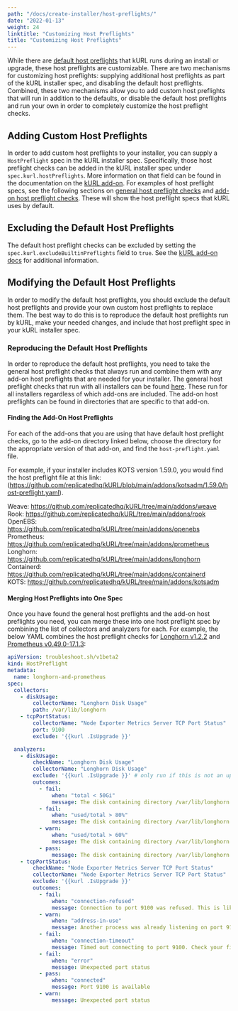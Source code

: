 ```yaml
---
path: "/docs/create-installer/host-preflights/"
date: "2022-01-13"
weight: 24
linktitle: "Customizing Host Preflights"
title: "Customizing Host Preflights"
---
```


While there are [default host preflights](/docs/install-with-kurl/host-preflights) that kURL runs during an install or upgrade, these host preflights are customizable.
There are two mechanisms for customizing host preflights: supplying additional host preflights as part of the kURL installer spec, and disabling the default host preflights.
Combined, these two mechanisms allow you to add custom host preflights that will run in addition to the defaults, or disable the default host preflights and run your own in order to completely customize the host preflight checks.

## Adding Custom Host Preflights

In order to add custom host preflights to your installer, you can supply a `HostPreflight` spec in the kURL installer spec.
Specifically, those host preflight checks can be added in the kURL installer spec under `spec.kurl.hostPreflights`.
More information on that field can be found in the documentation on the [kURL add-on](/docs/add-ons/kurl).
For examples of host preflight specs, see the following sections on [general host preflight checks](#general-host-preflight-checks) and [add-on host preflight checks](#add-on-host-preflight-checks). These will show the host preflight specs that kURL uses by default.

## Excluding the Default Host Preflights

The default host preflight checks can be excluded by setting the `spec.kurl.excludeBuiltinPreflights` field to `true`. See the [kURL add-on docs](/docs/add-ons/kurl) for additional information.

## Modifying the Default Host Preflights

In order to modify the default host preflights, you should exclude the default host preflights and provide your own custom host preflights to replace them.
The best way to do this is to reproduce the default host preflights run by kURL, make your needed changes, and include that host preflight spec in your kURL installer spec.

### Reproducing the Default Host Preflights

In order to reproduce the default host preflights, you need to take the general host preflight checks that always run and combine them with any add-on host preflights that are needed for your installer.
The general host preflight checks that run with all installers can be found [here](https://github.com/replicatedhq/kURL/blob/main/pkg/preflight/assets/host-preflights.yaml). These run for all installers regardless of which add-ons are included.
The add-on host preflights can be found in directories that are specific to that add-on.

#### Finding the Add-On Host Preflights

For each of the add-ons that you are using that have default host preflight checks, go to the add-on directory linked below, choose the directory for the appropriate version of that add-on, and find the `host-preflight.yaml` file.

For example, if your installer includes KOTS version 1.59.0, you would find the host preflight file at this link: (https://github.com/replicatedhq/kURL/blob/main/addons/kotsadm/1.59.0/host-preflight.yaml).

Weave: https://github.com/replicatedhq/kURL/tree/main/addons/weave<br>
Rook: https://github.com/replicatedhq/kURL/tree/main/addons/rook<br>
OpenEBS: https://github.com/replicatedhq/kURL/tree/main/addons/openebs<br>
Prometheus: https://github.com/replicatedhq/kURL/tree/main/addons/prometheus<br>
Longhorn: https://github.com/replicatedhq/kURL/tree/main/addons/longhorn<br>
Containerd: https://github.com/replicatedhq/kURL/tree/main/addons/containerd<br>
KOTS: https://github.com/replicatedhq/kURL/tree/main/addons/kotsadm

#### Merging Host Preflights into One Spec

Once you have found the general host preflights and the add-on host preflights you need, you can merge these into one host preflight spec by combining the list of collectors and analyzers for each.
For example, the below YAML combines the host preflight checks for [Longhorn v1.2.2](https://github.com/replicatedhq/kURL/blob/main/addons/longhorn/1.2.2/host-preflight.yaml) and [Prometheus v0.49.0-17.1.3](https://github.com/replicatedhq/kURL/blob/main/addons/prometheus/0.49.0-17.1.3/host-preflight.yaml):
```yaml
apiVersion: troubleshoot.sh/v1beta2
kind: HostPreflight
metadata:
  name: longhorn-and-prometheus
spec:
  collectors:
    - diskUsage:
        collectorName: "Longhorn Disk Usage"
        path: /var/lib/longhorn
    - tcpPortStatus:
        collectorName: "Node Exporter Metrics Server TCP Port Status"
        port: 9100
        exclude: '{{kurl .IsUpgrade }}'

  analyzers:
    - diskUsage:
        checkName: "Longhorn Disk Usage"
        collectorName: "Longhorn Disk Usage"
        exclude: '{{kurl .IsUpgrade }}' # only run if this is not an upgrade
        outcomes:
          - fail:
              when: "total < 50Gi"
              message: The disk containing directory /var/lib/longhorn has less than 50Gi of total space
          - fail:
              when: "used/total > 80%"
              message: The disk containing directory /var/lib/longhorn is more than 80% full
          - warn:
              when: "used/total > 60%"
              message: The disk containing directory /var/lib/longhorn is more than 60% full
          - pass:
              message: The disk containing directory /var/lib/longhorn has at least 20Gi disk space available and is at least 50Gi in size
    - tcpPortStatus:
        checkName: "Node Exporter Metrics Server TCP Port Status"
        collectorName: "Node Exporter Metrics Server TCP Port Status"
        exclude: '{{kurl .IsUpgrade }}'
        outcomes:
          - fail:
              when: "connection-refused"
              message: Connection to port 9100 was refused. This is likely to be a routing problem since this preflight configures a test server to listen on this port.
          - warn:
              when: "address-in-use"
              message: Another process was already listening on port 9100.
          - fail:
              when: "connection-timeout"
              message: Timed out connecting to port 9100. Check your firewall.
          - fail:
              when: "error"
              message: Unexpected port status
          - pass:
              when: "connected"
              message: Port 9100 is available
          - warn:
              message: Unexpected port status
```
